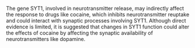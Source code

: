 The gene SYT1, involved in neurotransmitter release, may indirectly affect the response to drugs like cocaine, which inhibits neurotransmitter reuptake and could interact with synaptic processes involving SYT1. Although direct evidence is limited, it is suggested that changes in SYT1 function could alter the effects of cocaine by affecting the synaptic availability of neurotransmitters like dopamine.